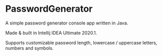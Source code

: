 # PasswordGenerator
A simple password generator console app written in Java.

Made & built in Intellij IDEA Ultimate 2020.1.

Supports customizable password length, lowercase / uppercase letters, numbers and symbols.
